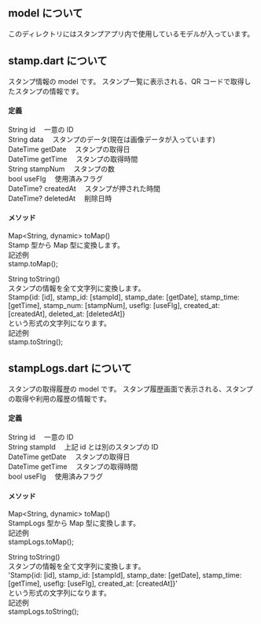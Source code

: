 ## model について

このディレクトリにはスタンプアプリ内で使用しているモデルが入っています。

## stamp.dart について

スタンプ情報の model です。
スタンプ一覧に表示される、QR コードで取得したスタンプの情報です。

#### 定義

String id 　一意の ID  
String data 　スタンプのデータ(現在は画像データが入っています)  
DateTime getDate 　スタンプの取得日  
DateTime getTime 　スタンプの取得時間  
String stampNum 　スタンプの数  
bool useFlg 　使用済みフラグ  
DateTime? createdAt 　スタンプが押された時間  
DateTime? deletedAt 　削除日時

#### メソッド

Map<String, dynamic> toMap()  
Stamp 型から Map 型に変換します。  
記述例  
stamp.toMap();

String toString()  
スタンプの情報を全て文字列に変換します。  
Stamp{id: [id], stamp_id: [stampId], stamp_date: [getDate], stamp_time: [getTime], stamp_num: [stampNum], useflg: [useFlg], created_at: [createdAt], deleted_at: [deletedAt]}  
という形式の文字列になります。  
記述例  
stamp.toString();

## stampLogs.dart について

スタンプの取得履歴の model です。
スタンプ履歴画面で表示される、スタンプの取得や利用の履歴の情報です。

#### 定義

String id 　一意の ID  
String stampId 　上記 id とは別のスタンプの ID  
DateTime getDate 　スタンプの取得日  
DateTime getTime 　スタンプの取得時間  
bool useFlg 　使用済みフラグ

#### メソッド

Map<String, dynamic> toMap()  
StampLogs 型から Map 型に変換します。  
記述例  
stampLogs.toMap();

String toString()  
スタンプの情報を全て文字列に変換します。  
'Stamp{id: [id], stamp_id: [stampId], stamp_date: [getDate], stamp_time: [getTime], useflg: [useFlg], created_at: [createdAt]}'  
という形式の文字列になります。  
記述例  
stampLogs.toString();

